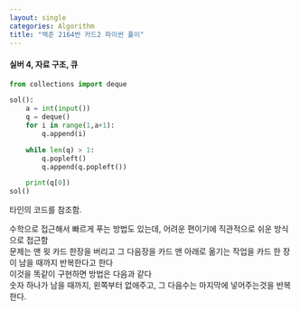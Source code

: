 ```yaml
---
layout: single
categories: Algorithm
title: "백준 2164번 카드2 파이썬 풀이"
---
```

#### 실버 4, 자료 구조, 큐

```py
from collections import deque

sol():
    a = int(input())
    q = deque()
    for i in range(1,a+1):
        q.append(i)

    while len(q) > 1:
        q.popleft()
        q.append(q.popleft())

    print(q[0])
sol()
```
타인의 코드를 참조함.<br>

수학으로 접근해서 빠르게 푸는 방법도 있는데, 어려운 편이기에 직관적으로 쉬운 방식으로 접근함<br>
문제는 맨 윗 카드 한장을 버리고 그 다음장을 카드 맨 아래로 옮기는 작업을 카드 한 장이 남을 때까지 반복한다고 한다<br>
이것을 똑같이 구현하면 방법은 다음과 같다<br>
숫자 하나가 남을 때까지, 왼쪽부터 없애주고, 그 다음수는 마지막에 넣어주는것을 반복한다.